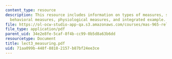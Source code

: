 ```yaml
---
content_type: resource
description: This resource includes information on types of measures, self-report,
  behavioral measures, physiological measures, and integrated example.
file: https://ol-ocw-studio-app-qa.s3.amazonaws.com/courses/mas-965-relational-machines-spring-2005/71aa099b448f88182157b87bf24ee3ce_lect3_measuring.pdf
file_type: application/pdf
parent_uid: 34e2e8fe-5caf-8f4b-cc99-0b5d8a63b6dd
resourcetype: Document
title: lect3_measuring.pdf
uid: 71aa099b-448f-8818-2157-b87bf24ee3ce
---
```

